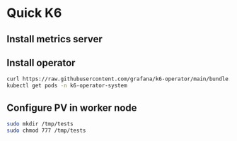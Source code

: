 # Quick K6

## Install metrics server

## Install operator
```bash
curl https://raw.githubusercontent.com/grafana/k6-operator/main/bundle.yaml | kubectl apply -f -
kubectl get pods -n k6-operator-system
```

## Configure PV in worker node
```bash
sudo mkdir /tmp/tests
sudo chmod 777 /tmp/tests
```
